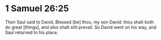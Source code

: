 # 1 Samuel 26:25

Then Saul said to David, Blessed [be] thou, my son David: thou shalt both do great [things], and also shalt still prevail. So David went on his way, and Saul returned to his place.